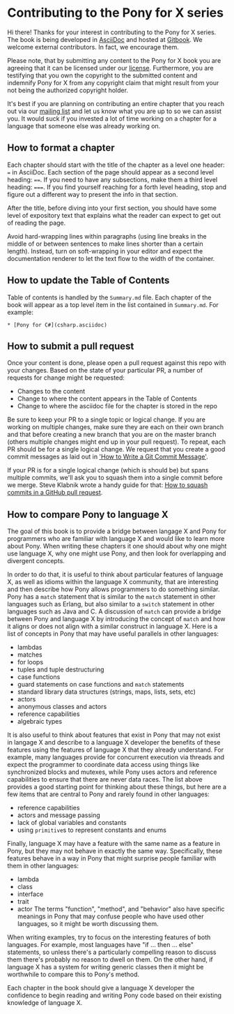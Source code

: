 # Contributing to the Pony for X series

Hi there! Thanks for your interest in contributing to the Pony for X series. The
book is being developed in [AsciiDoc](https://powerman.name/doc/asciidoc) and 
hosted at [Gitbook](https://www.gitbook.com/book/ponylang/pony-for-x/details). 
We welcome external contributors. In fact, we encourage them.

Please note, that by submitting any content to the Pony for X book you are
agreeing that it can be licensed under our [license](LICENSE.md). Furthermore,
you are testifying that you own the copyright to the submitted content and
indemnify Pony for X from any copyright claim that might result from your not
being the authorized copyright holder.

It's best if you are planning on contributing an entire chapter that you reach
out via our [mailing list](https://pony.groups.io/g/book) and let us know what 
you are up to so we can assist you. It would suck if you invested a lot of time
working on a chapter for a language that someone else was already working on.

## How to format a chapter

Each chapter should start with the title of the chapter as a level one header:
`=` in AsciiDoc. Each section of the page should appear as a second level
heading: `==`. If you need to have any subsections, make them a third level
heading: `===`. If you find yourself reaching for a forth level heading, stop
and figure out a different way to present the info in that section.

After the title, before diving into your first section, you should have some
level of expository text that explains what the reader can expect to get out of
reading the page.

Avoid hard-wrapping lines within paragraphs (using line breaks in the middle of or between sentences to make lines shorter than a certain length). Instead, turn on soft-wrapping in your editor and expect the documentation renderer to let the text flow to the width of the container.

## How to update the Table of Contents

Table of contents is handled by the `Summary.md` file. Each chapter of the book
will appear as a top level item in the list contained in `Summary.md`. For
example:

```
* [Pony for C#](csharp.asciidoc)
```

## How to submit a pull request

Once your content is done, please open a pull request against this repo with
your changes. Based on the state of your particular PR, a number of requests for
change might be requested:

* Changes to the content
* Change to where the content appears in the Table of Contents
* Change to where the asciidoc file for the chapter is stored in the repo

Be sure to keep your PR to a single topic or logical change. If you are working
on multiple changes, make sure they are each on their own branch and that
before creating a new branch that you are on the master branch (others multiple
changes might end up in your pull request). To repeat, each PR should be for a
single logical change. We request that you create a good commit messages as laid
out in 
['How to Write a Git Commit Message'](http://chris.beams.io/posts/git-commit/).

If your PR is for a single logical change (which is should be) but spans
multiple commits, we'll ask you to squash them into a single commit before we
merge. Steve Klabnik wrote a handy guide for that: 
[How to squash commits in a GitHub pull request](http://blog.steveklabnik.com/posts/2012-11-08-how-to-squash-commits-in-a-github-pull-request).

## How to compare Pony to language X

The goal of this book is to provide a bridge between langage X and Pony for programmers who are familiar with language X and would like to learn more about Pony. When writing these chapters it one should about why one might use language X, why one might use Pony, and then look for overlapping and divergent concepts.

In order to do that, it is useful to think about particular features of language X, as well as idioms within the language X community, that are interesting and then describe how Pony allows programmers to do something similar. Pony has a `match` statement that is similar to the `match` statement in other languages such as Erlang, but also similar to a `switch` statement in other languages such as Java and C. A discussion of `match` can provide a bridge between Pony and language X by introducing the concept of `match` and how it aligns or does not align with a similar construct in language X. Here is a list of concepts in Pony that may have useful parallels in other languages:
* lambdas
* matches
* for loops
* tuples and tuple destructuring
* case functions
* guard statements on case functions and `match` statements
* standard library data structures (strings, maps, lists, sets, etc)
* actors
* anonymous classes and actors
* reference capabilities
* algebraic types

It is also useful to think about features that exist in Pony that may not exist in langage X and describe to a language X developer the benefits of these features using the features of language X that they already understand. For example, many languages provide for concurrent execution via threads and expect the programmer to coordinate data access using things like synchronized blocks and mutexes, while Pony uses actors and reference capabilities to ensure that there are never data races. The list above provides a good starting point for thinking about these things, but here are a few items that are central to Pony and rarely found in other languages:
* reference capabilities
* actors and message passing
* lack of global variables and constants
* using `primitive`s to represent constants and enums

Finally, language X may have a feature with the same name as a feature in Pony, but they may not behave in exactly the same way. Specifically, these features behave in a way in Pony that might surprise people familiar with them in other languages:
* lambda
* class
* interface
* trait
* actor
The terms "function", "method", and "behavior" also have specific meanings in Pony that may confuse people who have used other languages, so it might be worth discussing them.

When writing examples, try to focus on the interesting features of both languages. For example, most languages have "if ... then ... else" statements, so unless there's a particularly compelling reason to discuss them there's probably no reason to dwell on them. On the other hand, if language X has a system for writing generic classes then it might be worthwhile to compare this to Pony's method.

Each chapter in the book should give a language X developer the confidence to begin reading and writing Pony code based on their existing knowledge of language X.
